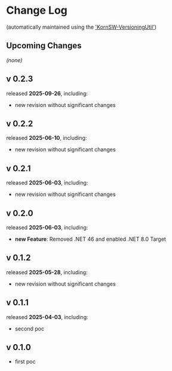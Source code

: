 # Change Log

(automatically maintained using the ['KornSW-VersioningUtil'](https://github.com/KornSW/VersioningUtil))



## Upcoming Changes

*(none)*



## v 0.2.3
released **2025-09-26**, including:
 - new revision without significant changes



## v 0.2.2
released **2025-06-10**, including:
 - new revision without significant changes



## v 0.2.1
released **2025-06-03**, including:
 - new revision without significant changes



## v 0.2.0
released **2025-06-03**, including:
 - **new Feature**: Removed .NET 46 and enabled .NET 8.0 Target



## v 0.1.2
released **2025-05-28**, including:
 - new revision without significant changes



## v 0.1.1
released **2025-04-03**, including:
 - second poc



## v 0.1.0
 * first poc
